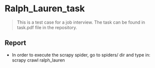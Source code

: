# Ralph_Lauren_task

> This is a test case for a job interview.
> The task can be found in task.pdf file in the repository.

## Report
- In order to execute the scrapy spider, go to spiders/ dir and type in:
	scrapy crawl ralph_lauren
